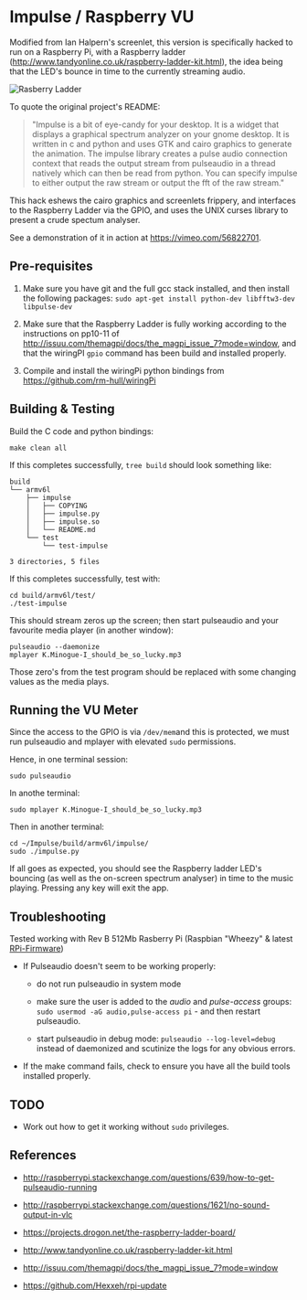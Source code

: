 Impulse / Raspberry VU
======================
Modified from Ian Halpern's screenlet, this version is specifically hacked to 
run on a Raspberry Pi, with a Raspberry ladder (http://www.tandyonline.co.uk/raspberry-ladder-kit.html),
the idea being that the LED's bounce in time to the currently streaming audio.


![Rasberry Ladder](https://raw.github.com/rm-hull/Impulse/master/raspberry-ladder.png)

To quote the original project's README:

> "Impulse is a bit of eye-candy for your desktop. It is a widget that displays
a graphical spectrum analyzer on your gnome desktop. It is written in c and
python and uses GTK and cairo graphics to generate the animation. The impulse
library creates a pulse audio connection context that reads the output stream
from pulseaudio in a thread natively which can then be read from python. You
can specify impulse to either output the raw stream or output the fft of the
raw stream."

This hack eshews the cairo graphics and screenlets frippery, and interfaces to 
the Raspberry Ladder via the GPIO, and uses the UNIX curses library to present
a crude spectum analyser.

See a demonstration of it in action at https://vimeo.com/56822701.

Pre-requisites
--------------
1. Make sure you have git and the full gcc stack installed, and then install the 
   following packages: `sudo apt-get install python-dev libfftw3-dev libpulse-dev`

2. Make sure that the Raspberry Ladder is fully working according to the
   instructions on pp10-11 of http://issuu.com/themagpi/docs/the_magpi_issue_7?mode=window,
   and that the wiringPI `gpio` command has been build and installed properly.

3. Compile and install the wiringPi python bindings from https://github.com/rm-hull/wiringPi

Building & Testing
------------------
Build the C code and python bindings:

    make clean all

If this completes successfully, `tree build` should look something like:

    build
    └── armv6l
        ├── impulse
        │   ├── COPYING
        │   ├── impulse.py
        │   ├── impulse.so
        │   └── README.md
        └── test
            └── test-impulse

    3 directories, 5 files

If this completes successfully, test with:

    cd build/armv6l/test/
    ./test-impulse

This should stream zeros up the screen; then start pulseaudio and your favourite
 media player (in another window):

    pulseaudio --daemonize
    mplayer K.Minogue-I_should_be_so_lucky.mp3

Those zero's from the test program should be replaced with some changing values
as the media plays.

Running the VU Meter
--------------------
Since the access to the GPIO is via `/dev/mem`and this is protected, we must
run pulseaudio and mplayer with elevated `sudo` permissions.

Hence, in one terminal session:

    sudo pulseaudio

In anothe terminal:

    sudo mplayer K.Minogue-I_should_be_so_lucky.mp3

Then in another terminal:

    cd ~/Impulse/build/armv6l/impulse/
    sudo ./impulse.py

If all goes as expected, you should see the Raspberry ladder LED's bouncing
(as well as the on-screen spectrum analyser) in time to the music playing. 
Pressing any key will exit the app.

Troubleshooting
---------------
Tested working with Rev B 512Mb Rasberry Pi (Raspbian "Wheezy" & latest 
[RPi-Firmware](https://github.com/Hexxeh/rpi-update))

* If Pulseaudio doesn't seem to be working properly:

    - do not run pulseaudio in system mode

    - make sure the user is added to the _audio_ and _pulse-access_ groups: 
      `sudo usermod -aG audio,pulse-access pi` - and then restart pulseaudio.

    - start pulseaudio in debug mode: `pulseaudio --log-level=debug` instead 
      of daemonized and scutinize the logs for any obvious errors.

* If the make command fails, check to ensure you have all the build tools installed properly.

TODO
----
* Work out how to get it working without `sudo` privileges.

References
----------
* http://raspberrypi.stackexchange.com/questions/639/how-to-get-pulseaudio-running

* http://raspberrypi.stackexchange.com/questions/1621/no-sound-output-in-vlc

* https://projects.drogon.net/the-raspberry-ladder-board/

* http://www.tandyonline.co.uk/raspberry-ladder-kit.html

* http://issuu.com/themagpi/docs/the_magpi_issue_7?mode=window

* https://github.com/Hexxeh/rpi-update
